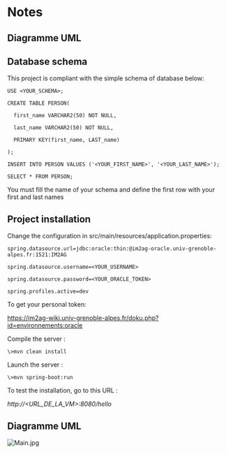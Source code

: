 # Notes
## Diagramme UML
## Database schema

This project is compliant with the simple schema of database below:

```
USE <YOUR_SCHEMA>;

CREATE TABLE PERSON(

  first_name VARCHAR2(50) NOT NULL,

  last_name VARCHAR2(50) NOT NULL,

  PRIMARY KEY(first_name, LAST_name)

);

INSERT INTO PERSON VALUES ('<YOUR_FIRST_NAME>', '<YOUR_LAST_NAME>');

SELECT * FROM PERSON;
```

You must fill the name of your schema and define the first row with your first and last names

## Project installation

Change the configuration in src/main/resources/application.properties:

```
spring.datasource.url=jdbc:oracle:thin:@im2ag-oracle.univ-grenoble-alpes.fr:1521:IM2AG

spring.datasource.username=<YOUR_USERNAME>

spring.datasource.password=<YOUR_ORACLE_TOKEN>

spring.profiles.active=dev

```

To get your personal token:

https://im2ag-wiki.univ-grenoble-alpes.fr/doku.php?id=environnements:oracle

 Compile the server :
 
```
\>mvn clean install
```

 Launch the server :
 
```
\>mvn spring-boot:run
```

To test the installation, go to this URL :

*http://<URL_DE_LA_VM>:8080/hello*

## Diagramme UML

![Main.jpg](https://s3-us-west-2.amazonaws.com/secure.notion-static.com/0b0eb5e2-5937-4032-bc0d-9cf19b6c422e/Main.jpg)
